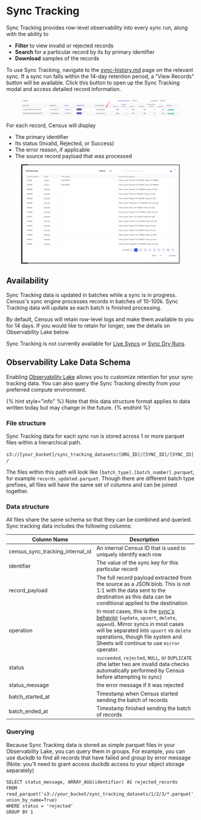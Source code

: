 # Sync Tracking

Sync Tracking provides row-level observability into every sync run, along with the ability to

* **Filter** to view invalid or rejected records
* **Search** for a particular record by its by primary identifier
* **Download** samples of the records

To use Sync Tracking, navigate to the [sync-history.md](sync-history.md "mention") page on the relevant sync. If a sync run falls within the 14-day retention period, a "View Records" button will be available. Click this button to open up the Sync Tracking modal and access detailed record information.

<figure><img src="../../.gitbook/assets/image (2) (1) (1) (1).png" alt=""><figcaption></figcaption></figure>

For each record, Census will display

* The primary identifier
* Its status (Invalid, Rejected, or Success)
* The error reason, if applicable
* The source record payload that was processed

<figure><img src="../../.gitbook/assets/image (1) (1) (1) (1) (1).png" alt=""><figcaption></figcaption></figure>

## Availability

Sync Tracking data is updated in batches while a sync is in progress. Census's sync engine processes records in batches of 10-100k. Sync Tracking data will update as each batch is finished processing.

By default, Census will retain row-level logs and make them available to you for 14 days. If you would like to retain for longer, see the details on Observability Lake below.

Sync Tracking is not currently available for [Live Syncs](broken-reference) or [Sync Dry Runs](sync-dry-runs.md).

## Observability Lake Data Schema

Enabling [Observability Lake](observability-lake.md) allows you to customize retention for your sync tracking data. You can also query the Sync Tracking directly from your preferred compute environment.

{% hint style="info" %}
Note that this data structure format applies to data written today but may change in the future.
{% endhint %}

### File structure

Sync Tracking data for each sync run is stored across 1 or more parquet files within a hierarchical path.

`s3://[your_bucket]/sync_tracking_datasets/[ORG_ID]/[SYNC_ID]/[SYNC_ID]/`

The files within this path will look like `[batch_type].[batch_number].parquet`, for example `records_updated.parquet`. Though there are different batch type prefixes, all files will have the same set of columns and can be joined together.

### Data structure

All files share the same schema so that they can be combined and queried. Sync tracking data includes the following columns:

| Column Name                          | Description                                                                                                                                                                                                                                                       |
| ------------------------------------ | ----------------------------------------------------------------------------------------------------------------------------------------------------------------------------------------------------------------------------------------------------------------- |
| census\_sync\_tracking\_internal\_id | An internal Census ID that is used to uniquely identify each row                                                                                                                                                                                                  |
| identifier                           | The value of the sync key for this particular record                                                                                                                                                                                                              |
| record\_payload                      | The full record payload extracted from the source as a JSON blob. This is not 1:1 with the data sent to the destination as this data can be conditional applied to the destination                                                                                |
| operation                            | In most cases, this is the [sync's behavior](broken-reference) (`update`, `upsert`, `delete`, `append`). Mirror syncs in most cases will be separated into `upsert` vs `delete` operations, though file system and Sheets will continue to use `mirror` operator. |
| status                               | `succeeded`, `rejected`, `NULL`, or `DUPLICATE` (the latter two are invalid data checks automatically performed by Census before attempting to sync)                                                                                                              |
| status\_message                      | the error message if it was rejected                                                                                                                                                                                                                              |
| batch\_started\_at                   | Timestamp when Census started sending the batch of records                                                                                                                                                                                                        |
| batch\_ended\_at                     | Timestamp finished sending the batch of records                                                                                                                                                                                                                   |

### Querying

Because Sync Tracking data is stored as simple parquet files in your Observability Lake, you can query them in groups. For example, you can use duckdb to find all records that have failed and group by error message (Note: you'll need to grant access duckdb access to your object storage separately)

```
SELECT status_message, ARRAY_AGG(identifier) AS rejected_records
FROM read_parquet('s3://your_bucket/sync_tracking_datasets/1/2/3/*.parquet', union_by_name=True)
WHERE status = 'rejected'
GROUP BY 1
```
